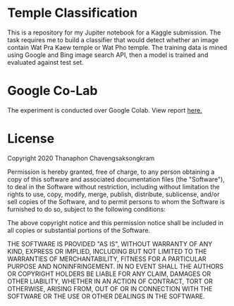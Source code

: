 # Temple Classification

This is a repository for my Jupiter notebook for a Kaggle submission. The task requires me to build a classifier that would detect whether an image contain Wat Pra Kaew temple or Wat Pho temple.
The training data is mined using Google and Bing image search API, then a model is trained and evaluated against test set.

# Google Co-Lab

The experiment is conducted over Google Colab. View report [here.](https://colab.research.google.com/drive/190Tk-1ZCUYePyGTu1LjsYwGXfOjKWiuO)

# License

Copyright 2020 Thanaphon Chavengsaksongkram

Permission is hereby granted, free of charge, to any person obtaining a copy of this software and associated documentation files (the "Software"), to deal in the Software without restriction, including without limitation the rights to use, copy, modify, merge, publish, distribute, sublicense, and/or sell copies of the Software, and to permit persons to whom the Software is furnished to do so, subject to the following conditions:

The above copyright notice and this permission notice shall be included in all copies or substantial portions of the Software.

THE SOFTWARE IS PROVIDED "AS IS", WITHOUT WARRANTY OF ANY KIND, EXPRESS OR IMPLIED, INCLUDING BUT NOT LIMITED TO THE WARRANTIES OF MERCHANTABILITY, FITNESS FOR A PARTICULAR PURPOSE AND NONINFRINGEMENT. IN NO EVENT SHALL THE AUTHORS OR COPYRIGHT HOLDERS BE LIABLE FOR ANY CLAIM, DAMAGES OR OTHER LIABILITY, WHETHER IN AN ACTION OF CONTRACT, TORT OR OTHERWISE, ARISING FROM, OUT OF OR IN CONNECTION WITH THE SOFTWARE OR THE USE OR OTHER DEALINGS IN THE SOFTWARE.
